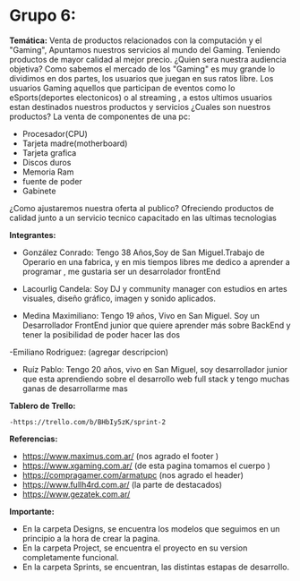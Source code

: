 # Grupo 6:

 **Temática:** Venta de productos relacionados con la computación y el "Gaming", Apuntamos 
nuestros servicios al mundo del Gaming. Teniendo productos de mayor calidad al mejor precio. ¿Quien sera nuestra audiencia objetiva? Como sabemos el mercado de los "Gaming" es muy grande lo dividimos en dos partes, los usuarios que juegan en sus ratos libre. Los usuarios Gaming aquellos que participan de eventos como lo eSports(deportes electonicos) o al streaming , a estos ultimos  usuarios estan destinados nuestros productos y servicios ¿Cuales son nuestros productos? La venta de componentes de una pc:
 
 - Procesador(CPU)
 - Tarjeta madre(motherboard)
 - Tarjeta grafica
 - Discos duros
 - Memoria Ram
 - fuente de poder
 - Gabinete

 ¿Como ajustaremos nuestra oferta al publico? Ofreciendo productos de calidad junto a un servicio tecnico capacitado en las ultimas tecnologias

 **Integrantes:**
- González Conrado: Tengo 38 Años,Soy de San Miguel.Trabajo de Operario en una fabrica, y en mis tiempos libres me dedico a aprender a programar , me gustaria ser un desarrolador frontEnd

- Lacourlig Candela: Soy DJ y community manager con estudios en artes visuales, diseño gráfico, imagen y sonido aplicados.

- Medina Maximiliano: Tengo 19 años, Vivo en San Miguel. Soy un Desarrollador FrontEnd junior que quiere aprender más sobre BackEnd y tener la posibilidad de poder hacer las dos

-Emiliano Rodriguez: (agregar descripcion)

- Ruíz Pablo: Tengo 20 años, vivo en San Miguel, soy desarrollador junior que esta aprendiendo sobre el desarrollo web full stack y tengo muchas ganas de desarrollarme mas

 **Tablero de Trello:**

    -https://trello.com/b/BHbIy5zK/sprint-2

 **Referencias:**
- https://www.maximus.com.ar/   (nos agrado el footer )
- https://www.xgaming.com.ar/   (de esta pagina tomamos el cuerpo )
- https://compragamer.com/armatupc  (nos agrado el header)
- https://www.fullh4rd.com.ar/  (la parte de destacados)
- https://www.gezatek.com.ar/

**Importante:**
- En la carpeta Designs, se encuentra los modelos que seguimos en un principio a la hora de crear la pagina.
- En la carpeta Project, se encuentra el proyecto en su version completamente funcional.
- En la carpeta Sprints, se encuentran, las distintas estapas de desarrollo.